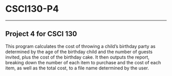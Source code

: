 # CSCI130-P4
------

## Project 4 for CSCI 130

This program calculates the cost of throwing a child’s birthday party as determined by the age of the birthday child and the number of guests invited, plus the cost of the birthday cake. It then outputs the report, breaking down the number of each item to purchase and the cost of each item, as well as the total cost, to a file name determined by the user.
